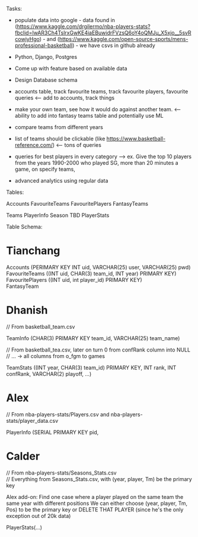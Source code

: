Tasks:
- populate data into google
      - data found in (https://www.kaggle.com/drgilermo/nba-players-stats?fbclid=IwAR3Ch4TslrxGwKE4iaEBuwidrFVzsQ6oY4oQMJu_X5xjo__5svRcowjyHgo) 
      - and (https://www.kaggle.com/open-source-sports/mens-professional-basketball)
      - we have csvs in github already
      
- Python, Django, Postgres
- Come up with feature based on available data
- Design Database schema



- accounts table, track favourite teams, track favourite players, favourite queries  <-- add to accounts, track things
- make your own team, see how it would do against another team.    <-- ability to add into fantasy teams table and potentially use ML 
- compare teams from different years
- list of teams should be clickable (like https://www.basketball-reference.com/) <-- tons of queries
- queries for best players in every category
--> ex. Give the top 10 players from the years 1990-2000 who played SG, more than 20 minutes a game, on specify teams, 
- advanced analytics using regular data


Tables:

Accounts
FavouriteTeams
FavouritePlayers
FantasyTeams

Teams
PlayerInfo
Season  TBD
PlayerStats


Table Schema:

# Tianchang
Accounts (PERIMARY KEY INT uid, VARCHAR(25) user, VARCHAR(25) pwd)<br/>
FavouriteTeams ((INT uid, CHAR(3) team_id, INT year) PRIMARY KEY)<br/>
FavouritePlayers ((INT uid, int player_id) PRIMARY KEY)<br/>
FantasyTeam

# Dhanish
// From basketball_team.csv

TeamInfo (CHAR(3) PRIMARY KEY team_id, VARCHAR(25) team_name)


// From basketball_tea.csv, later on turn 0 from confRank column into NULL<br/>
// ... -> all columns from o_fgm to games


TeamStats ((INT year, CHAR(3) team_id) PRIMARY KEY, INT rank, INT confRank, VARCHAR(2) playoff, ...)


# Alex
// From nba-players-stats/Players.csv and nba-players-stats/player_data.csv

PlayerInfo (SERIAL PRIMARY KEY pid, 

# Calder
// From nba-players-stats/Seasons_Stats.csv<br/>
// Everything from Seasons_Stats.csv, with (year, player, Tm) be the primary key

Alex add-on:
Find one case where a player played on the same team the same year with different positions
We can either choose (year, player, Tm, Pos) to be the primary key or DELETE THAT PLAYER (since he's the only exception out of 20k data)

PlayerStats(...)
